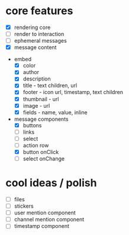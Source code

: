 # core features

- [x] rendering core
- [ ] render to interaction
- [ ] ephemeral messages
- [x] message content
- embed
  - [x] color
  - [x] author
  - [x] description
  - [x] title - text children, url
  - [x] footer - icon url, timestamp, text children
  - [x] thumbnail - url
  - [x] image - url
  - [x] fields - name, value, inline
- message components
  - [x] buttons
  - [ ] links
  - [ ] select
  - [ ] action row
  - [x] button onClick
  - [ ] select onChange

# cool ideas / polish

- [ ] files
- [ ] stickers
- [ ] user mention component
- [ ] channel mention component
- [ ] timestamp component
